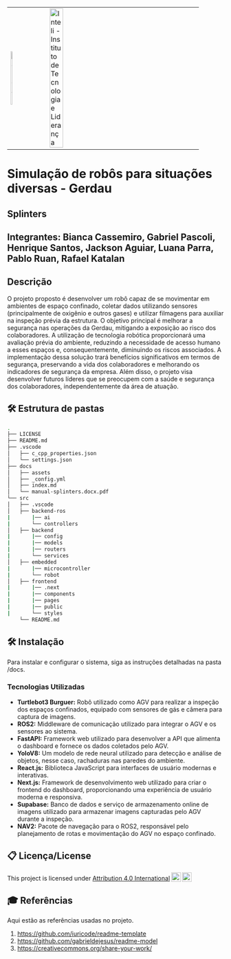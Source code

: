 <table>
<tr>
<td>
<a href= "https://www2.gerdau.com.br/"><img src="https://upload.wikimedia.org/wikipedia/commons/thumb/8/89/Gerdau_logo_%282011%29.svg/1200px-Gerdau_logo_%282011%29.svg.png" alt="Gerdau" border="0" width="20%"></a>
</td>
<td><a href= "https://www.inteli.edu.br/"><img src="https://www.inteli.edu.br/wp-content/uploads/2021/08/20172028/marca_1-2.png" alt="Inteli - Instituto de Tecnologia e Liderança" border="0" width="30%"></a>
</td>
</tr>
</table>

# Simulação de robôs para situações diversas - Gerdau

## Splinters

## Integrantes: Bianca Cassemiro, Gabriel Pascoli, Henrique Santos, Jackson Aguiar, Luana Parra, Pablo Ruan, Rafael Katalan

## Descrição

O projeto proposto é desenvolver um robô capaz de se movimentar em ambientes de espaço confinado, coletar dados utilizando sensores (principalmente de oxigênio e outros gases) e utilizar filmagens para auxiliar na inspeção prévia da estrutura. O objetivo principal é melhorar a segurança nas operações da Gerdau, mitigando a exposição ao risco dos colaboradores. A utilização de tecnologia robótica proporcionará uma avaliação prévia do ambiente, reduzindo a necessidade de acesso humano a esses espaços e, consequentemente, diminuindo os riscos associados. A implementação dessa solução trará benefícios significativos em termos de segurança, preservando a vida dos colaboradores e melhorando os indicadores de segurança da empresa. Além disso, o projeto visa desenvolver futuros líderes que se preocupem com a saúde e segurança dos colaboradores, independentemente da área de atuação.

## 🛠 Estrutura de pastas
```bash
.
├── LICENSE
├── README.md
├── .vscode
│   ├── c_cpp_properties.json
│   └── settings.json
├── docs
│   ├── assets
│   ├── _config.yml
│   ├── index.md
│   └── manual-splinters.docx.pdf
└── src
│   ├── .vscode
│   ├── backend-ros
|       |── ai
|       └── controllers
│   ├── backend
|       |── config
|       |── models
|       |── routers
|       └── services
│   ├── embedded
|       |── microcontroller
|       └── robot
│   ├── frontend
|       |── .next
|       |── components
|       |── pages
|       |── public
|       └── styles
    └── README.md

```
## 🛠 Instalação

Para instalar e configurar o sistema, siga as instruções detalhadas na pasta /docs.

### Tecnologias Utilizadas

- **Turtlebot3 Burguer:** Robô utilizado como AGV para realizar a inspeção dos espaços confinados, equipado com sensores de gás e câmera para captura de imagens.
- **ROS2:** Middleware de comunicação utilizado para integrar o AGV e os sensores ao sistema.
- **FastAPI:** Framework web utilizado para desenvolver a API que alimenta o dashboard e fornece os dados coletados pelo AGV.
- **YoloV8:** Um modelo de rede neural utilizado para detecção e análise de objetos, nesse caso, rachaduras nas paredes do ambiente.
- **React.js:** Biblioteca JavaScript para interfaces de usuário modernas e interativas.
- **Next.js:** Framework de desenvolvimento web utilizado para criar o frontend do dashboard, proporcionando uma experiência de usuário moderna e responsiva.
- **Supabase:** Banco de dados e serviço de armazenamento online de imagens utilizado para armazenar imagens capturadas pelo AGV durante a inspeção.
- **NAV2:** Pacote de navegação para o ROS2, responsável pelo planejamento de rotas e movimentação do AGV no espaço confinado.

## 📋 Licença/License

<p xmlns:cc="http://creativecommons.org/ns#" xmlns:dct="http://purl.org/dc/terms/"> This project is licensed under <a href="http://creativecommons.org/licenses/by/4.0/?ref=chooser-v1" target="_blank" rel="license noopener noreferrer" style="display:inline-block;">Attribution 4.0 International<img style="height:22px!important;margin-left:3px;vertical-align:text-bottom;" src="https://mirrors.creativecommons.org/presskit/icons/cc.svg?ref=chooser-v1"><img style="height:22px!important;margin-left:3px;vertical-align:text-bottom;" src="https://mirrors.creativecommons.org/presskit/icons/by.svg?ref=chooser-v1"></a></p>

## 🎓 Referências

Aqui estão as referências usadas no projeto.

1. <https://github.com/iuricode/readme-template>
2. <https://github.com/gabrieldejesus/readme-model>
3. <https://creativecommons.org/share-your-work/>

